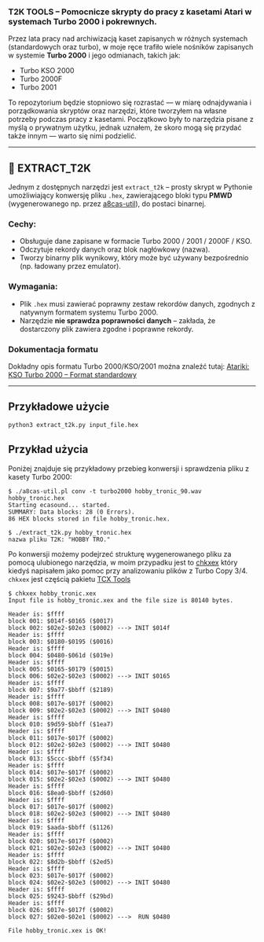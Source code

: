 ### **T2K TOOLS** – Pomocnicze skrypty do pracy z kasetami Atari w systemach Turbo 2000 i pokrewnych.

Przez lata pracy nad archiwizacją kaset zapisanych w różnych systemach (standardowych oraz turbo), w moje ręce trafiło wiele nośników zapisanych w systemie **Turbo 2000** i jego odmianach, takich jak:

- Turbo KSO 2000  
- Turbo 2000F  
- Turbo 2001

To repozytorium będzie stopniowo się rozrastać — w miarę odnajdywania i porządkowania skryptów oraz narzędzi, które tworzyłem na własne potrzeby podczas pracy z kasetami. Początkowo były to narzędzia pisane z myślą o prywatnym użytku, jednak uznałem, że skoro mogą się przydać także innym — warto się nimi podzielić.

---

## 🔧 EXTRACT_T2K

Jednym z dostępnych narzędzi jest `extract_t2k` – prosty skrypt w Pythonie umożliwiający konwersję pliku `.hex`, zawierającego bloki typu **PMWD** (wygenerowanego np. przez [a8cas-util](http://www.arus.net.pl/FUJI/a8cas-util/)), do postaci binarnej.

### Cechy:

- Obsługuje dane zapisane w formacie Turbo 2000 / 2001 / 2000F / KSO.
- Odczytuje rekordy danych oraz blok nagłówkowy (nazwa).
- Tworzy binarny plik wynikowy, który może być używany bezpośrednio (np. ładowany przez emulator).

### Wymagania:

- Plik `.hex` musi zawierać poprawny zestaw rekordów danych, zgodnych z natywnym formatem systemu Turbo 2000.
- Narzędzie **nie sprawdza poprawności danych** – zakłada, że dostarczony plik zawiera zgodne i poprawne rekordy.

### Dokumentacja formatu

Dokładny opis formatu Turbo 2000/KSO/2001 można znaleźć tutaj: [Atariki: KSO Turbo 2000 – Format standardowy](http://atariki.krap.pl/index.php/KSO_Turbo_2000#Format_standardowy)

---

## Przykładowe użycie

```bash
python3 extract_t2k.py input_file.hex
```

## Przykład użycia

Poniżej znajduje się przykładowy przebieg konwersji i sprawdzenia pliku z kasety Turbo 2000:

```text
$ ./a8cas-util.pl conv -t turbo2000 hobby_tronic_90.wav hobby_tronic.hex
Starting ecasound... started.
SUMMARY: Data blocks: 28 (0 Errors).
86 HEX blocks stored in file hobby_tronic.hex.

$ ./extract_t2k.py hobby_tronic.hex
nazwa pliku T2K: "HOBBY TRO."
```

Po konwersji możemy podejrzeć strukturę wygenerowanego pliku za pomocą ulubionego narzędzia, w moim przypadku jest to [chkxex](https://github.com/seban-slt/tcx_tools/blob/master/chkxex.py) który kiedyś napisałem jako pomoc przy analizowaniu plików z Turbo Copy 3/4. `chkxex` jest częścią pakietu [TCX Tools](https://github.com/seban-slt/tcx_tools)

```text
$ chkxex hobby_tronic.xex
Input file is hobby_tronic.xex and the file size is 80140 bytes.

Header is: $ffff
block 001: $014f-$0165 ($0017)
block 002: $02e2-$02e3 ($0002) ---> INIT $014f
Header is: $ffff
block 003: $0180-$0195 ($0016)
Header is: $ffff
block 004: $0480-$061d ($019e)
Header is: $ffff
block 005: $0165-$0179 ($0015)
block 006: $02e2-$02e3 ($0002) ---> INIT $0165
Header is: $ffff
block 007: $9a77-$bbff ($2189)
Header is: $ffff
block 008: $017e-$017f ($0002)
block 009: $02e2-$02e3 ($0002) ---> INIT $0480
Header is: $ffff
block 010: $9d59-$bbff ($1ea7)
Header is: $ffff
block 011: $017e-$017f ($0002)
block 012: $02e2-$02e3 ($0002) ---> INIT $0480
Header is: $ffff
block 013: $5ccc-$bbff ($5f34)
Header is: $ffff
block 014: $017e-$017f ($0002)
block 015: $02e2-$02e3 ($0002) ---> INIT $0480
Header is: $ffff
block 016: $8ea0-$bbff ($2d60)
Header is: $ffff
block 017: $017e-$017f ($0002)
block 018: $02e2-$02e3 ($0002) ---> INIT $0480
Header is: $ffff
block 019: $aada-$bbff ($1126)
Header is: $ffff
block 020: $017e-$017f ($0002)
block 021: $02e2-$02e3 ($0002) ---> INIT $0480
Header is: $ffff
block 022: $8d2b-$bbff ($2ed5)
Header is: $ffff
block 023: $017e-$017f ($0002)
block 024: $02e2-$02e3 ($0002) ---> INIT $0480
Header is: $ffff
block 025: $9243-$bbff ($29bd)
Header is: $ffff
block 026: $017e-$017f ($0002)
block 027: $02e0-$02e1 ($0002) --->  RUN $0480

File hobby_tronic.xex is OK!
```
